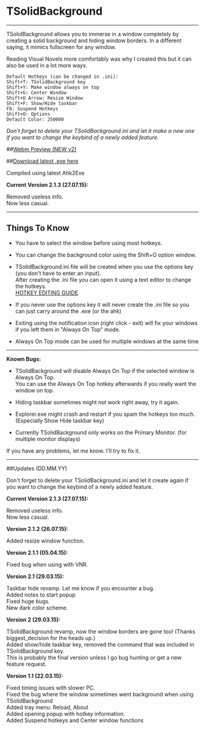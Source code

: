 # **TSolidBackground**  
------------------  

TSolidBackground allows you to immerse in a window completely by creating a solid background and hiding window borders. 
In a different saying, it mimics fullscreen for any window.  

Reading Visual Novels more comfortably was why I created this but it can also be used in a lot more ways.  


    Default Hotkeys (can be changed in .ini):  
    Shift+T: TSolidBackground key
    Shift+Y: Make window always on top  
    Shift+G: Center Window  
    Shift+U Arrow: Resize Window   
    Shift+F: Show/Hide taskbar
    F8: Suspend Hotkeys  
    Shift+O: Options  
    Default Color: 250000  
	
*Don't forget to delete your TSolidBackground.ini and let it make a new one if you want to change the keybind of a newly added feature.*  


##[Webm Preview (NEW v2)](http://a.1339.cf/jpqrbo.webm)  


##[Download latest .exe here](https://bitbucket.org/Onurtag/tsolidbackground/downloads)  

Compiled using latest Ahk2Exe  


**Current Version 2.1.3 (27.07.15):**  

Removed useless info.  
Now less casual.  


--------------------  
## Things To Know  

* You have to select the window before using most hotkeys.  

* You can change the background color using the Shift+O option window.  

* TSolidBackground.ini file will be created when you use the options key (you don't have to enter an input).  
    After creating the .ini file you can open it using a text editor to change the hotkeys.  
    [HOTKEY EDITING GUIDE](http://www.autohotkey.com/docs/Hotkeys.htm)  

* If you never use the options key it will never create the .ini file so you can just carry around the .exe (or the ahk)  

* Exiting using the notification icon (right click - exit) will fix your windows if you left them in "Always On Top" mode.  
    
* Always On Top mode can be used for multiple windows at the same time  


--------------------  
**Known Bugs:**  

* TSolidBackground will disable Always On Top if the selected window is Always On Top.  
You can use the Always On Top hotkey afterwards if you really want the window on top.  

* Hiding taskbar sometimes might not work right away, try it again.  


* Explorer.exe might crash and restart if you spam the hotkeys too much. (Especially Show Hide taskbar key)  


* Currently TSolidBackground only works on the Primary Monitor. (for multiple monitor displays)  

If you have any problems, let me know. I'll try to fix it.  


--------------------  
##Updates (DD.MM.YY)  

Don't forget to delete your TSolidBackground.ini and let it create again if you want to change the keybind of a newly added feature.


**Current Version 2.1.3 (27.07.15):**  

Removed useless info.  
Now less casual.  


**Version 2.1.2 (26.07.15):**  

Added resize window function.


**Version 2.1.1 (05.04.15):**  

Fixed bug when using with VNR.


**Version 2.1 (29.03.15):**  

Taskbar hide revamp. Let me know if you encounter a bug.  
Added notes to start popup  
Fixed huge bugs.  
New dark color scheme.  


**Version 2 (29.03.15):**  

TSolidBackground revamp, now the window borders are gone too! (Thanks biggest_decision for the heads up.)  
Added show/hide taskbar key, removed the command that was included in TSolidBackground key.  
This is probably the final version unless I go bug hunting or get a new feature request.  


**Version 1.1 (22.03.15):**  

Fixed timing issues with slower PC.  
Fixed the bug where the window sometimes went background when using TSolidBackground  
Added tray menu: Reload, About  
Added opening popup with hotkey information.  
Added Suspend hotkeys and Center window functions